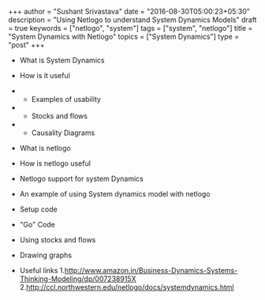 +++
author = "Sushant Srivastava"
date = "2016-08-30T05:00:23+05:30"
description = "Using Netlogo to understand System Dynamics Models"
draft = true
keywords = ["netlogo", "system"]
tags = ["system", "netlogo"]
title = "System Dynamics with Netlogo"
topics = ["System Dynamics"]
type = "post"
+++

* What is System Dynamics
* How is it useful
* * Examples of usability
* * Stocks and flows
* * Causality Diagrams

* What is netlogo
* How is netlogo useful
* Netlogo support for system Dynamics

* An example of using System dynamics model with netlogo
* Setup code
* "Go" Code
* Using stocks and flows
* Drawing graphs

* Useful links
1.http://www.amazon.in/Business-Dynamics-Systems-Thinking-Modeling/dp/007238915X
2.http://ccl.northwestern.edu/netlogo/docs/systemdynamics.html
